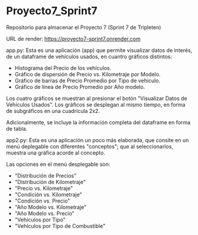 # Proyecto7_Sprint7
Repositorio para almacenar el Proyecto 7 (Sprint 7 de Tripleten)

URL de render: https://proyecto7-sprint7.onrender.com

app.py:
Esta es una aplicación (app) que permite visualizar datos de interés, de un dataframe de vehículos usados, en cuantro gráficos distintos:
- Histograma del Precio de los vehículos.
- Gráfico de dispersión de Precio vs. Kilometraje por Modelo.
- Gráfico de barras de Precio Promedio por Tipo de vehículo.
- Gráfico de línea de Precio Promedio por Año modelo.

Los cuatro gráficos se muestran al presionar el botón "Visualizar Datos de Vehículos Usados". Los gráficos se desplegan al mismo tiempo, en forma de subgráficos en una cuadrícula 2x2.

Adicionalmente, se incluye la información completa del dataframe en forma de tabla.

app2.py:
Esta es una aplicación un poco más elaborada, que consite en un menú deplegable con diferentes "conceptos"; que al seleccionarlos, muestra una gráfica acorde al concepto.

Las opciones en el menú desplegable son:
- "Distribución de Precios"
- "Distribución de Kilometraje"
- "Precio vs. Kilometraje"
- "Condición vs. Kilometraje"
- "Condición vs. Precio"
- "Año Modelo vs. Kilometraje"
- "Año Modelo vs. Precio"
- "Vehículos por Tipo"
- "Vehículos por Tipo de Combustible"